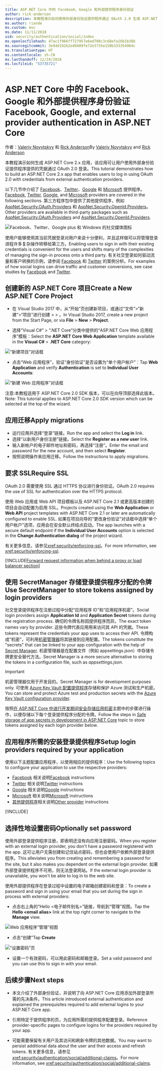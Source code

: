 ```yaml
---
title: ASP.NET Core 中的 Facebook、Google 和外部提供程序身份验证
author: rick-anderson
description: 本教程演示如何使用外部身份验证提供程序通过 OAuth 2.0 生成 ASP.NET Core 2.x 应用。
ms.author: riande
ms.custom: mvc
ms.date: 11/11/2018
uid: security/authentication/social/index
ms.openlocfilehash: 47ac1f966ff727957e6ed700c3c68efa16b1b38b
ms.sourcegitcommit: 3e94d192b2ed9409fe72e3735e158b333354964c
ms.translationtype: HT
ms.contentlocale: zh-CN
ms.lasthandoff: 12/24/2018
ms.locfileid: "53735721"
---
```

# <a name="facebook-google-and-external-provider-authentication-in-aspnet-core"></a><span data-ttu-id="84d16-103">ASP.NET Core 中的 Facebook、Google 和外部提供程序身份验证</span><span class="sxs-lookup"><span data-stu-id="84d16-103">Facebook, Google, and external provider authentication in ASP.NET Core</span></span>

<span data-ttu-id="84d16-104">作者：[Valeriy Novytskyy](https://github.com/01binary) 和 [Rick Anderson](https://twitter.com/RickAndMSFT)</span><span class="sxs-lookup"><span data-stu-id="84d16-104">By [Valeriy Novytskyy](https://github.com/01binary) and [Rick Anderson](https://twitter.com/RickAndMSFT)</span></span>

<span data-ttu-id="84d16-105">本教程演示如何生成 ASP.NET Core 2.x 应用，该应用可让用户使用外部身份验证提供程序提供的凭据通过 OAuth 2.0 登录。</span><span class="sxs-lookup"><span data-stu-id="84d16-105">This tutorial demonstrates how to build an ASP.NET Core 2.x app that enables users to log in using OAuth 2.0 with credentials from external authentication providers.</span></span>

<span data-ttu-id="84d16-106">以下几节中介绍了 [Facebook](xref:security/authentication/facebook-logins)、[Twitter](xref:security/authentication/twitter-logins)、[Google](xref:security/authentication/google-logins) 和 [Microsoft](xref:security/authentication/microsoft-logins) 提供程序。</span><span class="sxs-lookup"><span data-stu-id="84d16-106">[Facebook](xref:security/authentication/facebook-logins), [Twitter](xref:security/authentication/twitter-logins), [Google](xref:security/authentication/google-logins), and [Microsoft](xref:security/authentication/microsoft-logins) providers are covered in the following sections.</span></span> <span data-ttu-id="84d16-107">第三方程序包中提供了其他提供程序，例如 [AspNet.Security.OAuth.Providers](https://github.com/aspnet-contrib/AspNet.Security.OAuth.Providers) 和 [AspNet.Security.OpenId.Providers](https://github.com/aspnet-contrib/AspNet.Security.OpenId.Providers)。</span><span class="sxs-lookup"><span data-stu-id="84d16-107">Other providers are available in third-party packages such as [AspNet.Security.OAuth.Providers](https://github.com/aspnet-contrib/AspNet.Security.OAuth.Providers) and [AspNet.Security.OpenId.Providers](https://github.com/aspnet-contrib/AspNet.Security.OpenId.Providers).</span></span>

![Facebook、Twitter、Google plus 和 Windows 的社交媒体图标](index/_static/social.png)

<span data-ttu-id="84d16-109">使用户能够使用其当前凭据登录对用户来说十分便利，并且这样做可以将管理登录进程许多复杂操作转移给第三方。</span><span class="sxs-lookup"><span data-stu-id="84d16-109">Enabling users to sign in with their existing credentials is convenient for the users and shifts many of the complexities of managing the sign-in process onto a third party.</span></span> <span data-ttu-id="84d16-110">有关社交登录如何驱动流量和客户转换的示例，请参阅 [Facebook](https://www.facebook.com/unsupportedbrowser) 和 [Twitter](https://dev.twitter.com/resources/case-studies) 的案例分析。</span><span class="sxs-lookup"><span data-stu-id="84d16-110">For examples of how social logins can drive traffic and customer conversions, see case studies by [Facebook](https://www.facebook.com/unsupportedbrowser) and [Twitter](https://dev.twitter.com/resources/case-studies).</span></span>

## <a name="create-a-new-aspnet-core-project"></a><span data-ttu-id="84d16-111">创建新的 ASP.NET Core 项目</span><span class="sxs-lookup"><span data-stu-id="84d16-111">Create a New ASP.NET Core Project</span></span>

* <span data-ttu-id="84d16-112">在 Visual Studio 2017 中，从“开始”页创建新项目，或通过“文件”>“新建”>“项目”进行创建 >  > 。</span><span class="sxs-lookup"><span data-stu-id="84d16-112">In Visual Studio 2017, create a new project from the Start Page, or via **File** > **New** > **Project**.</span></span>

* <span data-ttu-id="84d16-113">选择“Visual C#” > “.NET Core”分类中提供的“ASP.NET Core Web 应用程序”模板：</span><span class="sxs-lookup"><span data-stu-id="84d16-113">Select the **ASP.NET Core Web Application** template available in the **Visual C#** > **.NET Core** category:</span></span>

![“新建项目”对话框](index/_static/new-project.png)

* <span data-ttu-id="84d16-115">点击“Web 应用程序”，验证“身份验证”是否设置为“单个用户帐户”：</span><span class="sxs-lookup"><span data-stu-id="84d16-115">Tap **Web Application** and verify **Authentication** is set to **Individual User Accounts**:</span></span>

![“新建 Web 应用程序”对话框](index/_static/select-project.png)

<span data-ttu-id="84d16-117">注意:本教程适用于 ASP.NET Core 2.0 SDK 版本，可以在向导顶部选择此版本。</span><span class="sxs-lookup"><span data-stu-id="84d16-117">Note: This tutorial applies to ASP.NET Core 2.0 SDK version which can be selected at the top of the wizard.</span></span>

## <a name="apply-migrations"></a><span data-ttu-id="84d16-118">应用迁移</span><span class="sxs-lookup"><span data-stu-id="84d16-118">Apply migrations</span></span>

* <span data-ttu-id="84d16-119">运行应用并选择“登录”链接。</span><span class="sxs-lookup"><span data-stu-id="84d16-119">Run the app and select the **Log in** link.</span></span>
* <span data-ttu-id="84d16-120">选择“以新用户身份注册”链接。</span><span class="sxs-lookup"><span data-stu-id="84d16-120">Select the **Register as a new user** link.</span></span>
* <span data-ttu-id="84d16-121">输入新帐户的电子邮件地址和密码，再选择“注册”。</span><span class="sxs-lookup"><span data-stu-id="84d16-121">Enter the email and password for the new account, and then select **Register**.</span></span>
* <span data-ttu-id="84d16-122">按照说明操作来应用迁移。</span><span class="sxs-lookup"><span data-stu-id="84d16-122">Follow the instructions to apply migrations.</span></span>

## <a name="require-ssl"></a><span data-ttu-id="84d16-123">要求 SSL</span><span class="sxs-lookup"><span data-stu-id="84d16-123">Require SSL</span></span>

<span data-ttu-id="84d16-124">OAuth 2.0 需要使用 SSL 通过 HTTPS 协议进行身份验证。</span><span class="sxs-lookup"><span data-stu-id="84d16-124">OAuth 2.0 requires the use of SSL for authentication over the HTTPS protocol.</span></span>

<span data-ttu-id="84d16-125">使用 Web 应用或 Web API 项目模板以及 ASP.NET Core 2.1 或更高版本创建的项目会自动配置为启用 SSL。</span><span class="sxs-lookup"><span data-stu-id="84d16-125">Projects created using the **Web Application** or **Web API** project templates with ASP.NET Core 2.1 or later are automatically configured to enable SSL.</span></span> <span data-ttu-id="84d16-126">如果在项目向导的“更改身份验证”对话框中选择“单个用户帐户”选项，应用会在安全默认终结点启动。</span><span class="sxs-lookup"><span data-stu-id="84d16-126">The app launches with a secure default endpoint if the **Individual User Accounts** option is selected in the **Change Authentication dialog** of the project wizard.</span></span>

<span data-ttu-id="84d16-127">有关更多信息，请参见<xref:security/enforcing-ssl>。</span><span class="sxs-lookup"><span data-stu-id="84d16-127">For more information, see <xref:security/enforcing-ssl>.</span></span>

[!INCLUDE[Forward request information when behind a proxy or load balancer section](includes/forwarded-headers-middleware.md)]

## <a name="use-secretmanager-to-store-tokens-assigned-by-login-providers"></a><span data-ttu-id="84d16-128">使用 SecretManager 存储登录提供程序分配的令牌</span><span class="sxs-lookup"><span data-stu-id="84d16-128">Use SecretManager to store tokens assigned by login providers</span></span>

<span data-ttu-id="84d16-129">社交登录提供程序在注册过程中分配“应用程序 ID”和“应用程序机密”。</span><span class="sxs-lookup"><span data-stu-id="84d16-129">Social login providers assign **Application Id** and **Application Secret** tokens during the registration process.</span></span> <span data-ttu-id="84d16-130">确切的令牌名称因提供程序而异。</span><span class="sxs-lookup"><span data-stu-id="84d16-130">The exact token names vary by provider.</span></span> <span data-ttu-id="84d16-131">这些令牌代表应用用来访问其 API 的凭据。</span><span class="sxs-lookup"><span data-stu-id="84d16-131">These tokens represent the credentials your app uses to access their API.</span></span> <span data-ttu-id="84d16-132">令牌构成“机密”，可利用[机密管理器](xref:security/app-secrets#secret-manager)将其链接到应用配置。</span><span class="sxs-lookup"><span data-stu-id="84d16-132">The tokens constitute the "secrets" that can be linked to your app configuration with the help of [Secret Manager](xref:security/app-secrets#secret-manager).</span></span> <span data-ttu-id="84d16-133">机密管理器是在配置文件（例如 appsettings.json）中存储令牌更安全替代方法。</span><span class="sxs-lookup"><span data-stu-id="84d16-133">Secret Manager is a more secure alternative to storing the tokens in a configuration file, such as *appsettings.json*.</span></span>

> [!IMPORTANT]
> <span data-ttu-id="84d16-134">机密管理器仅用于开发目的。</span><span class="sxs-lookup"><span data-stu-id="84d16-134">Secret Manager is for development purposes only.</span></span> <span data-ttu-id="84d16-135">可使用 [Azure Key Vault 配置提供程序](xref:security/key-vault-configuration)存储和保护 Azure 测试和生产机密。</span><span class="sxs-lookup"><span data-stu-id="84d16-135">You can store and protect Azure test and production secrets with the [Azure Key Vault configuration provider](xref:security/key-vault-configuration).</span></span>

<span data-ttu-id="84d16-136">按照[在 ASP.NET Core 中进行开发期间安全存储应用机密](xref:security/app-secrets)主题中的步骤进行操作，以便存储以下每个登录提供程序分配的令牌。</span><span class="sxs-lookup"><span data-stu-id="84d16-136">Follow the steps in [Safe storage of app secrets in development in ASP.NET Core](xref:security/app-secrets) topic to store tokens assigned by each login provider below.</span></span>

## <a name="setup-login-providers-required-by-your-application"></a><span data-ttu-id="84d16-137">应用程序所需的安装登录提供程序</span><span class="sxs-lookup"><span data-stu-id="84d16-137">Setup login providers required by your application</span></span>

<span data-ttu-id="84d16-138">使用以下主题配置应用程序，以使用相应的提供程序：</span><span class="sxs-lookup"><span data-stu-id="84d16-138">Use the following topics to configure your application to use the respective providers:</span></span>

* <span data-ttu-id="84d16-139">[Facebook](xref:security/authentication/facebook-logins) 相关说明</span><span class="sxs-lookup"><span data-stu-id="84d16-139">[Facebook](xref:security/authentication/facebook-logins) instructions</span></span>
* <span data-ttu-id="84d16-140">[Twitter](xref:security/authentication/twitter-logins) 相关说明</span><span class="sxs-lookup"><span data-stu-id="84d16-140">[Twitter](xref:security/authentication/twitter-logins) instructions</span></span>
* <span data-ttu-id="84d16-141">[Google](xref:security/authentication/google-logins) 相关说明</span><span class="sxs-lookup"><span data-stu-id="84d16-141">[Google](xref:security/authentication/google-logins) instructions</span></span>
* <span data-ttu-id="84d16-142">[Microsoft](xref:security/authentication/microsoft-logins) 相关说明</span><span class="sxs-lookup"><span data-stu-id="84d16-142">[Microsoft](xref:security/authentication/microsoft-logins) instructions</span></span>
* <span data-ttu-id="84d16-143">[其他提供程序](xref:security/authentication/otherlogins)相关说明</span><span class="sxs-lookup"><span data-stu-id="84d16-143">[Other provider](xref:security/authentication/otherlogins) instructions</span></span>

[!INCLUDE[](includes/chain-auth-providers.md)]

## <a name="optionally-set-password"></a><span data-ttu-id="84d16-144">选择性地设置密码</span><span class="sxs-lookup"><span data-stu-id="84d16-144">Optionally set password</span></span>

<span data-ttu-id="84d16-145">使用外部登录提供程序注册，即表明还没有向应用注册密码。</span><span class="sxs-lookup"><span data-stu-id="84d16-145">When you register with an external login provider, you don't have a password registered with the app.</span></span> <span data-ttu-id="84d16-146">这可让用户无需创建和记住站点密码，但也会使用户依赖外部登录提供程序。</span><span class="sxs-lookup"><span data-stu-id="84d16-146">This alleviates you from creating and remembering a password for the site, but it also makes you dependent on the external login provider.</span></span> <span data-ttu-id="84d16-147">如果外部登录提供程序不可用，则无法登录网站。</span><span class="sxs-lookup"><span data-stu-id="84d16-147">If the external login provider is unavailable, you won't be able to log in to the web site.</span></span>

<span data-ttu-id="84d16-148">使用外部提供程序在登录过程中设置的电子邮箱创建密码和登录：</span><span class="sxs-lookup"><span data-stu-id="84d16-148">To create a password and sign in using your email that you set during the sign in process with external providers:</span></span>

* <span data-ttu-id="84d16-149">点击右上角的“Hello &lt;电子邮件别名&gt;”链接，导航到“管理”视图。</span><span class="sxs-lookup"><span data-stu-id="84d16-149">Tap the **Hello &lt;email alias&gt;** link at the top right corner to navigate to the **Manage** view.</span></span>

![Web 应用程序“管理”视图](index/_static/pass1a.png)

* <span data-ttu-id="84d16-151">点击“创建”</span><span class="sxs-lookup"><span data-stu-id="84d16-151">Tap **Create**</span></span>

![“设置密码”页](index/_static/pass2a.png)

* <span data-ttu-id="84d16-153">设置一个有效密码，可以用此密码和邮箱登录。</span><span class="sxs-lookup"><span data-stu-id="84d16-153">Set a valid password and you can use this to sign in with your email.</span></span>

## <a name="next-steps"></a><span data-ttu-id="84d16-154">后续步骤</span><span class="sxs-lookup"><span data-stu-id="84d16-154">Next steps</span></span>

* <span data-ttu-id="84d16-155">本文介绍了外部身份验证，并说明了向 ASP.NET Core 应用添加外部登录所需的先决条件。</span><span class="sxs-lookup"><span data-stu-id="84d16-155">This article introduced external authentication and explained the prerequisites required to add external logins to your ASP.NET Core app.</span></span>

* <span data-ttu-id="84d16-156">引用特定于提供程序的页，为应用所需的提供程序配置登录。</span><span class="sxs-lookup"><span data-stu-id="84d16-156">Reference provider-specific pages to configure logins for the providers required by your app.</span></span>

* <span data-ttu-id="84d16-157">可能需要保留有关用户及其访问和刷新令牌的其他数据。</span><span class="sxs-lookup"><span data-stu-id="84d16-157">You may want to persist additional data about the user and their access and refresh tokens.</span></span> <span data-ttu-id="84d16-158">有关更多信息，请参见<xref:security/authentication/social/additional-claims>。</span><span class="sxs-lookup"><span data-stu-id="84d16-158">For more information, see <xref:security/authentication/social/additional-claims>.</span></span>
